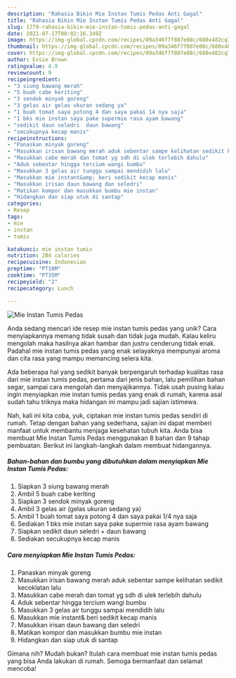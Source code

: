 ```yaml
---
description: "Rahasia Bikin Mie Instan Tumis Pedas Anti Gagal"
title: "Rahasia Bikin Mie Instan Tumis Pedas Anti Gagal"
slug: 1779-rahasia-bikin-mie-instan-tumis-pedas-anti-gagal
date: 2021-07-17T00:02:16.349Z
image: https://img-global.cpcdn.com/recipes/09a346f7f807e08c/680x482cq70/mie-instan-tumis-pedas-foto-resep-utama.jpg
thumbnail: https://img-global.cpcdn.com/recipes/09a346f7f807e08c/680x482cq70/mie-instan-tumis-pedas-foto-resep-utama.jpg
cover: https://img-global.cpcdn.com/recipes/09a346f7f807e08c/680x482cq70/mie-instan-tumis-pedas-foto-resep-utama.jpg
author: Essie Brown
ratingvalue: 4.9
reviewcount: 9
recipeingredient:
- "3 siung bawang merah"
- "5 buah cabe keriting"
- "3 sendok minyak goreng"
- "3 gelas air gelas ukuran sedang ya"
- "1 buah tomat saya potong 4 dan saya pakai 14 nya saja"
- "1 bks mie instan saya pake supermie rasa ayam bawang"
- "sedikit daun seledri  daun bawang"
- "secukupnya kecap manis"
recipeinstructions:
- "Panaskan minyak goreng"
- "Masukkan irisan bawang merah aduk sebentar sampe kelihatan sedikit kecoklatan lalu"
- "Masukkan cabe merah dan tomat yg sdh di ulek terlebih dahulu"
- "Aduk sebentar hingga tercium wangi bumbu"
- "Masukkan 3 gelas air tunggu sampai mendidih lalu"
- "Masukkan mie instant&amp; beri sedikit kecap manis"
- "Masukkan irisan daun bawang dan seledri"
- "Matikan kompor dan masukkan bumbu mie instan"
- "Hidangkan dan siap utuk di santap"
categories:
- Resep
tags:
- mie
- instan
- tumis

katakunci: mie instan tumis 
nutrition: 284 calories
recipecuisine: Indonesian
preptime: "PT10M"
cooktime: "PT35M"
recipeyield: "2"
recipecategory: Lunch

---
```



![Mie Instan Tumis Pedas](https://img-global.cpcdn.com/recipes/09a346f7f807e08c/680x482cq70/mie-instan-tumis-pedas-foto-resep-utama.jpg)

Anda sedang mencari ide resep mie instan tumis pedas yang unik? Cara menyiapkannya memang tidak susah dan tidak juga mudah. Kalau keliru mengolah maka hasilnya akan hambar dan justru cenderung tidak enak. Padahal mie instan tumis pedas yang enak selayaknya mempunyai aroma dan cita rasa yang mampu memancing selera kita.

Ada beberapa hal yang sedikit banyak berpengaruh terhadap kualitas rasa dari mie instan tumis pedas, pertama dari jenis bahan, lalu pemilihan bahan segar, sampai cara mengolah dan menyajikannya. Tidak usah pusing kalau ingin menyiapkan mie instan tumis pedas yang enak di rumah, karena asal sudah tahu triknya maka hidangan ini mampu jadi sajian istimewa.




Nah, kali ini kita coba, yuk, ciptakan mie instan tumis pedas sendiri di rumah. Tetap dengan bahan yang sederhana, sajian ini dapat memberi manfaat untuk membantu menjaga kesehatan tubuh kita. Anda bisa membuat Mie Instan Tumis Pedas menggunakan 8 bahan dan 9 tahap pembuatan. Berikut ini langkah-langkah dalam membuat hidangannya.

<!--inarticleads1-->

##### Bahan-bahan dan bumbu yang dibutuhkan dalam menyiapkan Mie Instan Tumis Pedas:

1. Siapkan 3 siung bawang merah
1. Ambil 5 buah cabe keriting
1. Siapkan 3 sendok minyak goreng
1. Ambil 3 gelas air (gelas ukuran sedang ya)
1. Ambil 1 buah tomat saya potong 4 dan saya pakai 1/4 nya saja
1. Sediakan 1 bks mie instan saya pake supermie rasa ayam bawang
1. Siapkan sedikit daun seledri + daun bawang
1. Sediakan secukupnya kecap manis




<!--inarticleads2-->

##### Cara menyiapkan Mie Instan Tumis Pedas:

1. Panaskan minyak goreng
1. Masukkan irisan bawang merah aduk sebentar sampe kelihatan sedikit kecoklatan lalu
1. Masukkan cabe merah dan tomat yg sdh di ulek terlebih dahulu
1. Aduk sebentar hingga tercium wangi bumbu
1. Masukkan 3 gelas air tunggu sampai mendidih lalu
1. Masukkan mie instant&amp; beri sedikit kecap manis
1. Masukkan irisan daun bawang dan seledri
1. Matikan kompor dan masukkan bumbu mie instan
1. Hidangkan dan siap utuk di santap




Gimana nih? Mudah bukan? Itulah cara membuat mie instan tumis pedas yang bisa Anda lakukan di rumah. Semoga bermanfaat dan selamat mencoba!
